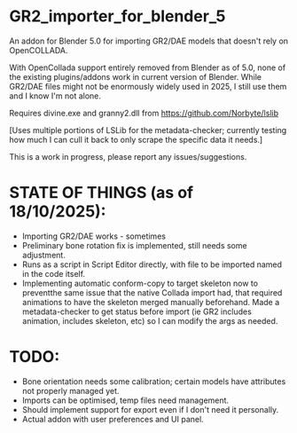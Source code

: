 # GR2_importer_for_blender_5
An addon for Blender 5.0 for importing GR2/DAE models that doesn't rely on OpenCOLLADA. 

With OpenCollada support entirely removed from Blender as of 5.0, none of the existing plugins/addons work in current version of Blender. While GR2/DAE files might not be enormously widely used in 2025, I still use them and I know I'm not alone. 

Requires divine.exe and granny2.dll from https://github.com/Norbyte/lslib 

[Uses multiple portions of LSLib for the metadata-checker; currently testing how much I can cull it back to only scrape the specific data it needs.]

This is a work in progress, please report any issues/suggestions.

# STATE OF THINGS (as of 18/10/2025):
  * Importing GR2/DAE works - sometimes
  * Preliminary bone rotation fix is implemented, still needs some adjustment.
  * Runs as a script in Script Editor directly, with file to be imported named in the code itself.
  * Implementing automatic conform-copy to target skeleton now to preventthe same issue that the native Collada import had, that required animations to have the skeleton merged manually beforehand. 
		Made a metadata-checker to get status before import (ie GR2 includes animation, includes skeleton, etc) so I can modify the args as needed.


# TODO:
  * Bone orientation needs some calibration; certain models have attributes not properly managed yet.
  * Imports can be optimised, temp files need management.
  * Should implement support for export even if I don't need it personally.
  * Actual addon with user preferences and UI panel.
